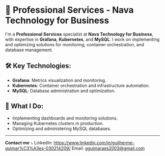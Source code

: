 # 🚀 **Professional Services - Nava Technology for Business**

I'm a **Professional Services** specialist at **Nava Technology for Business**, with expertise in **Grafana**, **Kubernetes**, and **MySQL**. I work on implementing and optimizing solutions for monitoring, container orchestration, and database management.

## 🛠️ **Key Technologies**:
- **Grafana**: Metrics visualization and monitoring.
- **Kubernetes**: Container orchestration and infrastructure automation.
- **MySQL**: Database administration and optimization.

## 💼 **What I Do**:
- Implementing dashboards and monitoring solutions.
- Managing Kubernetes clusters in production.
- Optimizing and administering MySQL databases.

---

**Contact me** ⤵️
LinkedIn: https://www.linkedin.com/in/guilherme-guimar%C3%A3es-030214209/
Email: gguimaraes2003@gmail.com
